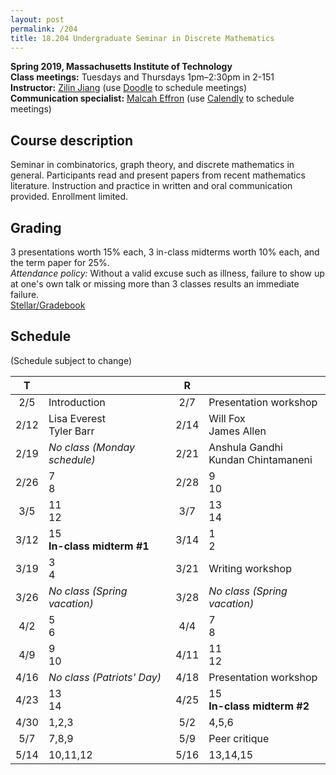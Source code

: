 ```yaml
---
layout: post
permalink: /204
title: 18.204 Undergraduate Seminar in Discrete Mathematics
---
```

**Spring 2019, Massachusetts Institute of Technology**  
**Class meetings:** Tuesdays and Thursdays 1pm–2:30pm in 2-151  
**Instructor:** [Zilin Jiang](/) (use [Doodle](https://doodle.com/zilin) to schedule meetings)  
**Communication specialist:** [Malcah Effron](https://cmsw.mit.edu/profile/malcah-effron/) (use [Calendly](https://calendly.com/meffron) to schedule meetings)

## Course description

Seminar in combinatorics, graph theory, and discrete mathematics in general. Participants read and present papers from recent mathematics literature. Instruction and practice in written and oral communication provided. Enrollment limited.

## Grading

3 presentations worth 15% each, 3 in-class midterms worth 10% each, and the term paper for 25%.  
*Attendance policy:* Without a valid excuse such as illness, failure to show up at one's own talk or missing more than 3 classes results an immediate failure.  
[Stellar/Gradebook](http://stellar.mit.edu/S/course/18/sp19/18.204.2/)

## Schedule

(Schedule subject to change)

| T    |   | R    |   |
|:----:|---|:----:|---|
| 2/5  | Introduction | 2/7 | Presentation workshop |
| 2/12 | Lisa Everest<br>Tyler Barr | 2/14 | Will Fox<br>James Allen |
| 2/19 | _No class (Monday schedule)_ | 2/21 | Anshula Gandhi<br>Kundan Chintamaneni |
| 2/26 | 7<br>8 | 2/28 | 9<br>10 |
| 3/5  | 11<br>12 | 3/7 | 13<br>14 |
| 3/12 | 15<br>**In-class midterm #1** | 3/14 | 1<br>2 |
| 3/19 | 3<br>4 | 3/21 | Writing workshop |
| 3/26 | _No class (Spring vacation)_ | 3/28 | _No class (Spring vacation)_ |
| 4/2  | 5<br>6 | 4/4 | 7<br>8 |
| 4/9  | 9<br>10 | 4/11  | 11<br>12 |
| 4/16 | _No class (Patriots' Day)_ | 4/18 | Presentation workshop |
| 4/23 | 13<br>14 | 4/25 | 15<br>**In-class midterm #2** |
| 4/30 | 1,2,3 | 5/2 | 4,5,6 |
| 5/7  | 7,8,9 | 5/9 | Peer critique |
| 5/14 | 10,11,12 | 5/16 | 13,14,15 |
